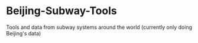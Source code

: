 # Beijing-Subway-Tools
Tools and data from subway systems around the world (currently only doing Beijing's data)
